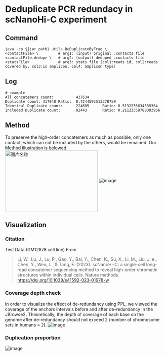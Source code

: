 # Deduplicate PCR redundacy in scNanoHi-C experiment 


## Command
    java -cp ${jar_path} utils.DeDuplicateByFrag \
    <contactFile> \         # arg1: (input) original .contacts file 
    <contactFile.dedup> \   # arg2: (output) deduped .contacts file
    <statsFile>             # arg3: stats file (col1:reads id, col2:reads covered by, col3:is amplicon, col4: amplicon type)

## Log
    # example
    All concatemers count:          437634
    Duplicate count: 317048 Ratio:  0.7244592513378759
    Identical Duplicate count:      224605      Ratio: 0.5132256634539364
    Included Duplicate count:       92443       Ratio: 0.21123358788393956

## Method
To preserve the high-order concatemers as much as possible, only one contact, which can not be included by the others, would be remained. Our Method illustration is belowed.
<img src="https://github.com/versarchey/PPL/blob/main/PCR_deduplication/figs/dedup_illustration.svg" width = "300" height = "200" alt="图片名称" align=center />
![image](https://github.com/versarchey/PPL/blob/main/PCR_deduplication/figs/dedup_illustration.svg)

## Visualization
### Citation
Test Data (GM12878 cell line) From:
> Li, W., Lu, J., Lu, P., Gao, Y., Bai, Y., Chen, K., Su, X., Li, M., Liu, J. e., Chen, Y., Wen, L., & Tang, F. (2023). scNanoHi-C: a single-cell long-read concatemer sequencing method to reveal high-order chromatin structures within individual cells. Nature methods. https://doi.org/10.1038/s41592-023-01978-w
        
         

### Coverage depth check
In order to visualize the effect of de-redundancy using PPL, we viewed the coverage of the anchors intervals before and after de-redundancy in the JBrowse2. Theoretically, the depth of coverage of each base on the genome after de-redundancy should not exceed 2 (number of chromosome sets in humans = 2).
![image](https://github.com/versarchey/PPL/blob/main/PCR_deduplication/figs/orginal_deduped2.svg)

### Duplication proportion
![image](https://github.com/versarchey/PPL/blob/main/PCR_deduplication/figs/proportion_change2.svg)

